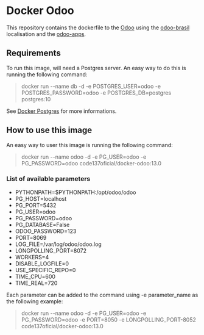 # Docker Odoo

This repository contains the dockerfile to the [Odoo](https://www.odoo.com) using the [odoo-brasil](https://www.github.com/trust-code/odoo-brasil) localisation and the [odoo-apps](https://www.github.com/code-137/odoo-apps).

## Requirements

To run this image, will need a Postgres server. An easy way to do this is running the following command:

> docker run --name db -d -e POSTGRES_USER=odoo -e POSTGRES_PASSWORD=odoo -e POSTGRES_DB=postgres postgres:10

See [Docker Postgres](https://hub.docker.com/_/postgres/) for more informations.

## How to use this image

An easy way to user this image is running the following command:

> docker run --name odoo -d -e PG_USER=odoo -e PG_PASSWORD=odoo code137oficial/docker-odoo:13.0


### List of available parameters

* PYTHONPATH=$PYTHONPATH:/opt/odoo/odoo
* PG_HOST=localhost
* PG_PORT=5432
* PG_USER=odoo
* PG_PASSWORD=odoo
* PG_DATABASE=False
* ODOO_PASSWORD=123
* PORT=8069
* LOG_FILE=/var/log/odoo/odoo.log
* LONGPOLLING_PORT=8072
* WORKERS=4
* DISABLE_LOGFILE=0
* USE_SPECIFIC_REPO=0
* TIME_CPU=600
* TIME_REAL=720

Each parameter can be added to the command using -e parameter_name as the following example:

> docker run --name odoo -d -e PG_USER=odoo -e PG_PASSWORD=odoo -e PORT=8050 -e LONGPOLLING_PORT-8052 code137oficial/docker-odoo:13.0
